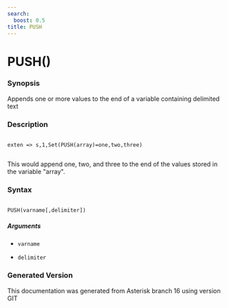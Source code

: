 ```yaml
---
search:
  boost: 0.5
title: PUSH
---
```


# PUSH()

### Synopsis

Appends one or more values to the end of a variable containing delimited text

### Description

``` title="Example: PUSH example"

exten => s,1,Set(PUSH(array)=one,two,three)


```
This would append one, two, and three to the end of the values stored in the variable "array".<br>


### Syntax


```

PUSH(varname[,delimiter])
```
##### Arguments


* `varname`

* `delimiter`


### Generated Version

This documentation was generated from Asterisk branch 16 using version GIT 